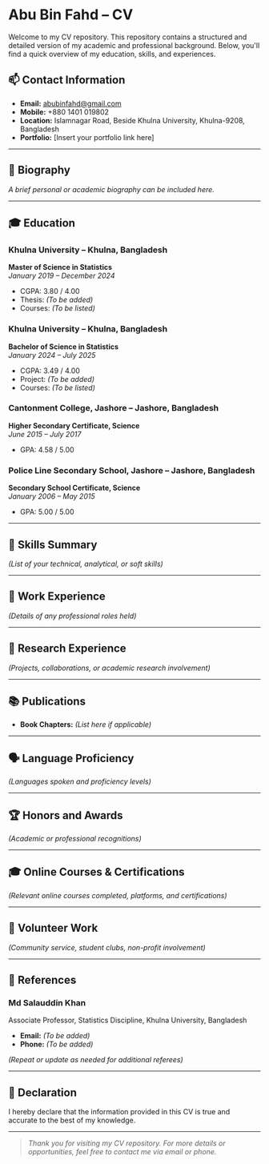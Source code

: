 # Abu Bin Fahd – CV

Welcome to my CV repository. This repository contains a structured and detailed version of my academic and professional background. Below, you'll find a quick overview of my education, skills, and experiences.

## 📫 Contact Information

- **Email:** abubinfahd@gmail.com  
- **Mobile:** +880 1401 019802  
- **Location:** Islamnagar Road, Beside Khulna University, Khulna-9208, Bangladesh  
- **Portfolio:** [Insert your portfolio link here]  

---

## 📘 Biography

*A brief personal or academic biography can be included here.*

---

## 🎓 Education

### Khulna University – Khulna, Bangladesh  
**Master of Science in Statistics**  
*January 2019 – December 2024*  
- CGPA: 3.80 / 4.00  
- Thesis: *(To be added)*  
- Courses: *(To be listed)*  

### Khulna University – Khulna, Bangladesh  
**Bachelor of Science in Statistics**  
*January 2024 – July 2025*  
- CGPA: 3.49 / 4.00  
- Project: *(To be added)*  
- Courses: *(To be listed)*  

### Cantonment College, Jashore – Jashore, Bangladesh  
**Higher Secondary Certificate, Science**  
*June 2015 – July 2017*  
- GPA: 4.58 / 5.00  

### Police Line Secondary School, Jashore – Jashore, Bangladesh  
**Secondary School Certificate, Science**  
*January 2006 – May 2015*  
- GPA: 5.00 / 5.00  

---

## 🧠 Skills Summary

*(List of your technical, analytical, or soft skills)*

---

## 💼 Work Experience

*(Details of any professional roles held)*

---

## 🔬 Research Experience

*(Projects, collaborations, or academic research involvement)*

---

## 📚 Publications

- **Book Chapters:** *(List here if applicable)*

---

## 🗣️ Language Proficiency

*(Languages spoken and proficiency levels)*

---

## 🏆 Honors and Awards

*(Academic or professional recognitions)*

---

## 🎓 Online Courses & Certifications

*(Relevant online courses completed, platforms, and certifications)*

---

## 🤝 Volunteer Work

*(Community service, student clubs, non-profit involvement)*

---

## 📇 References

### Md Salauddin Khan  
Associate Professor, Statistics Discipline, Khulna University, Bangladesh  
- **Email:** *(To be added)*  
- **Phone:** *(To be added)*

*(Repeat or update as needed for additional referees)*

---

## 📜 Declaration

I hereby declare that the information provided in this CV is true and accurate to the best of my knowledge.

---

> *Thank you for visiting my CV repository. For more details or opportunities, feel free to contact me via email or phone.*
